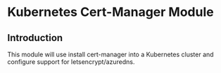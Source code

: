 # Kubernetes Cert-Manager Module

## Introduction

This module will use install cert-manager into a Kubernetes cluster and configure support for letsencrypt/azuredns.

<br />

<!--- BEGIN_TF_DOCS --->

<!--- END_TF_DOCS --->